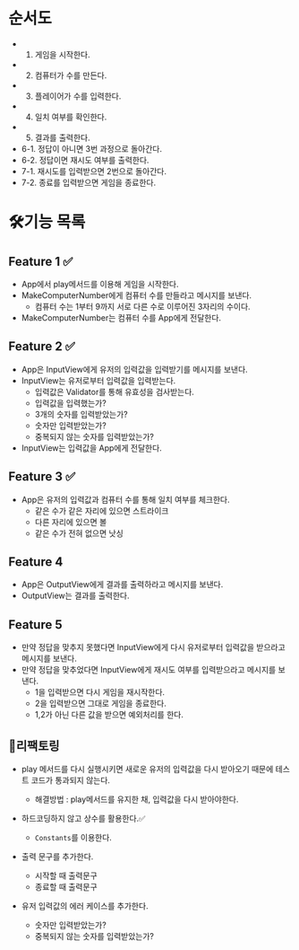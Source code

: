 # 순서도

- 1. 게임을 시작한다.
- 2. 컴퓨터가 수를 만든다.
- 3. 플레이어가 수를 입력한다.
- 4. 일치 여부를 확인한다.
- 5. 결과를 출력한다.
- 6-1. 정답이 아니면 3번 과정으로 돌아간다.
- 6-2. 정답이면 재시도 여부를 출력한다.
- 7-1. 재시도를 입력받으면 2번으로 돌아간다.
- 7-2. 종료를 입력받으면 게임을 종료한다.

# 🛠기능 목록

## Feature 1 ✅

- App에서 play메서드를 이용해 게임을 시작한다.
- MakeComputerNumber에게 컴퓨터 수를 만들라고 메시지를 보낸다.
  - 컴퓨터 수는 1부터 9까지 서로 다른 수로 이루어진 3자리의 수이다.
- MakeComputerNumber는 컴퓨터 수를 App에게 전달한다.

## Feature 2 ✅

- App은 InputView에게 유저의 입력값을 입력받기를 메시지를 보낸다.
- InputView는 유저로부터 입력값을 입력받는다.
  - 입력값은 Validator를 통해 유효성을 검사받는다.
  - 입력값을 입력했는가?
  - 3개의 숫자를 입력받았는가?
  - 숫자만 입력받았는가?
  - 중복되지 않는 숫자를 입력받았는가?
- InputView는 입력값을 App에게 전달한다.

## Feature 3 ✅

- App은 유저의 입력값과 컴퓨터 수를 통해 일치 여부를 체크한다.
  - 같은 수가 같은 자리에 있으면 스트라이크
  - 다른 자리에 있으면 볼
  - 같은 수가 전혀 없으면 낫싱

## Feature 4

- App은 OutputView에게 결과를 출력하라고 메시지를 보낸다.
- OutputView는 결과를 출력한다.

## Feature 5

- 만약 정답을 맞추지 못했다면 InputView에게 다시 유저로부터 입력값을 받으라고 메시지를 보낸다.
- 만약 정답을 맞추었다면 InputView에게 재시도 여부를 입력받으라고 메시지를 보낸다.
  - 1을 입력받으면 다시 게임을 재시작한다.
  - 2을 입력받으면 그대로 게임을 종료한다.
  - 1,2가 아닌 다른 값을 받으면 예외처리를 한다.

## 🤔리팩토링

- play 메서드를 다시 실행시키면 새로운 유저의 입력값을 다시 받아오기 때문에 테스트 코드가 통과되지 않는다.

  - 해결방법 : play메서드를 유지한 채, 입력값을 다시 받아야한다.

- 하드코딩하지 않고 상수를 활용한다.✅
  - `Constants`를 이용한다.
- 출력 문구를 추가한다.
  - 시작할 때 출력문구
  - 종료할 때 출력문구
- 유저 입력값의 에러 케이스를 추가한다.
  - 숫자만 입력받았는가?
  - 중복되지 않는 숫자를 입력받았는가?
